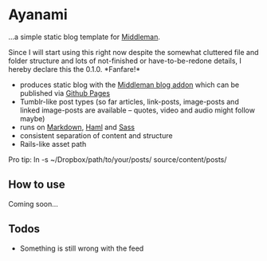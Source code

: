 # Ayanami

…a simple static blog template for [Middleman](http://middlemanapp.com/).

Since I will start using this right now despite the somewhat cluttered file and folder structure and lots of not-finished or have-to-be-redone details, I hereby declare this the 0.1.0. \*Fanfare!\*

- produces static blog with the [Middleman blog addon](http://middlemanapp.com/blogging/) which can be published via [Github Pages](http://pages.github.com/)
- Tumblr-like post types (so far articles, link-posts, image-posts and linked image-posts are available – quotes, video and audio might follow maybe)
- runs on [Markdown](http://daringfireball.net/projects/markdown/), [Haml](http://haml.info/) and [Sass](http://sass-lang.com/)
- consistent separation of content and structure
- Rails-like asset path

Pro tip:
     ln -s ~/Dropbox/path/to/your/posts/ source/content/posts/

## How to use

Coming soon… 

## Todos
- Something is still wrong with the feed